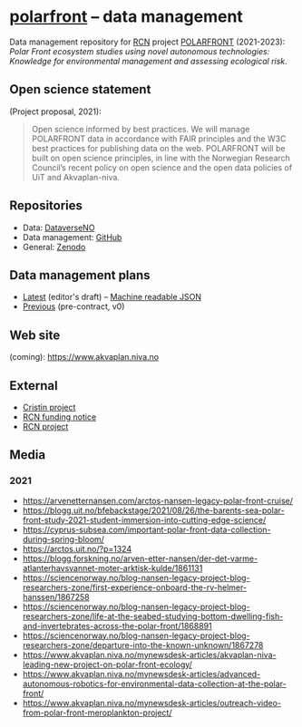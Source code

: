 # [polarfront](https://github.com/akvaplan-niva/polarfront) – data management

Data management repository for [RCN](https://www.forskningsradet.no/en/) project [POLARFRONT]() (2021-2023): _Polar Front ecosystem studies using novel autonomous technologies: Knowledge for environmental management and assessing ecological risk_.

## Open science statement

(Project proposal, 2021):

> Open science informed by best practices.
> We will manage POLARFRONT data in accordance with FAIR principles and the W3C best practices for publishing data on the web.
> POLARFRONT will be built on open science principles, in line with the Norwegian Research Council’s recent policy on open science and the open data policies of UiT and Akvaplan-niva.

## Repositories

- Data: [DataverseNO](https://dataverse.no/dataverse/polarfront)
- Data management: [GitHub](https://github.com/akvaplan-niva/polarfront)
- General: [Zenodo](https://zenodo.org/communities/polarfront/search?page=1&size=20)

## Data management plans

- [Latest](https://elixir-no.ds-wizard.org/projects/873c2b7c-3baf-4c5f-ae24-75b8d7bf4e02/preview) (editor's draft) – [Machine readable JSON](https://api.elixir-no.ds-wizard.org/questionnaires/873c2b7c-3baf-4c5f-ae24-75b8d7bf4e02)
- [Previous](https://github.com/akvaplan-niva/polarfront/blob/v0/dmp.md) (pre-contract, v0)

## Web site

(coming): https://www.akvaplan.niva.no

## External

- [Cristin project](https://app.cristin.no/projects/show.jsf?id=2524794)
- [RCN funding notice](https://www.forskningsradet.no/en/call-for-proposals/2021/knowledge-building-project-for-industry/#:~:text=Polar%20Front%20ecosystem%20studies)
- [RCN project](https://prosjektbanken.forskningsradet.no/en/explore/projects?Kilde=FORISS&distribution=Ar&chart=bar&calcType=funding&Sprak=no&sortBy=score&sortOrder=desc&resultCount=30&offset=0&Fritekst=akvaplan&Ar=2022&Ar=2021)

## Media

### 2021

- https://arvenetternansen.com/arctos-nansen-legacy-polar-front-cruise/
- https://blogg.uit.no/bfebackstage/2021/08/26/the-barents-sea-polar-front-study-2021-student-immersion-into-cutting-edge-science/
- https://cyprus-subsea.com/important-polar-front-data-collection-during-spring-bloom/
- https://arctos.uit.no/?p=1324
- https://blogg.forskning.no/arven-etter-nansen/der-det-varme-atlanterhavsvannet-moter-arktisk-kulde/1861131
- https://sciencenorway.no/blog-nansen-legacy-project-blog-researchers-zone/first-experience-onboard-the-rv-helmer-hanssen/1867258
- https://sciencenorway.no/blog-nansen-legacy-project-blog-researchers-zone/life-at-the-seabed-studying-bottom-dwelling-fish-and-invertebrates-across-the-polar-front/1868891
- https://sciencenorway.no/blog-nansen-legacy-project-blog-researchers-zone/departure-into-the-known-unknown/1867278
- https://www.akvaplan.niva.no/mynewsdesk-articles/akvaplan-niva-leading-new-project-on-polar-front-ecology/
- https://www.akvaplan.niva.no/mynewsdesk-articles/advanced-autonomous-robotics-for-environmental-data-collection-at-the-polar-front/
- https://www.akvaplan.niva.no/mynewsdesk-articles/outreach-video-from-polar-front-meroplankton-project/
